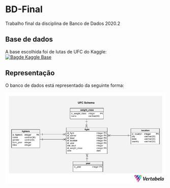 # BD-Final
Trabalho final da disciplina de Banco de Dados 2020.2

## Base de dados
A base escolhida foi de lutas de UFC do Kaggle:  
[![Bagde Kaggle Base](https://img.shields.io/badge/Kaggle-Ultimate%20UFC%20Dataset-%2320BEFF?style=for-the-badge&logo=kaggle)](https://www.kaggle.com/mdabbert/ultimate-ufc-dataset?select=ufc-master.csv)

## Representação
O banco de dados está representado da seguinte forma:  

![UFC_Schema](./Images/UFC_Schema_1.png)



